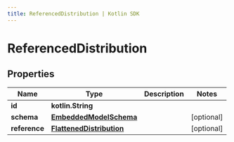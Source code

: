 ```yaml
---
title: ReferencedDistribution | Kotlin SDK
---
```



# ReferencedDistribution

## Properties
Name | Type | Description | Notes
------------ | ------------- | ------------- | -------------
**id** | **kotlin.String** |  | 
**schema** | [**EmbeddedModelSchema**](EmbeddedModelSchema) |  |  [optional]
**reference** | [**FlattenedDistribution**](FlattenedDistribution) |  |  [optional]




